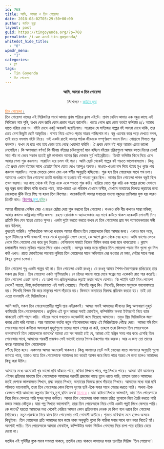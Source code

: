 ```yaml
---
id: 768
title: আমি, আমরা ও তিন গোয়েন্দা
date: 2018-08-02T05:29:50+00:00
author: জাহিদ মুন্না
layout: post
guid: https://tingoyenda.org/?p=768
permalink: /i-we-and-tin-goyenda/
whitedot_hide_title:
  - "0"
wpmdr_menu:
  - "1"
categories:
  - ব্লগ
tags:
  - Tin Goyenda
  - তিন গোয়েন্দা
---
```

<p style="text-align: center;">
  <strong>আমি, আমরা ও তিন গোয়েন্দা</strong>
</p>

<p style="text-align: center;">
  লিখেছেন : <span style="color: #33cccc;"><a style="color: #33cccc;" href="http://fb.com/jahidmunnaofficial">জাহিদ মুন্না</a></span>
</p>

[<span style="color: #ff6600;">তিন গোয়েন্দা</span>।](https://3goyenda.com/)  
তিন গোয়েন্দা নামের এই সিরিজটার সাথে আমার প্রথম পরিচয় ক্লাস এইটে। প্রথম যেদিন আমার এক বন্ধুর কাছে এই সিরিজের নাম শুনি, তখন কেন জানি কোন প্রকার আগ্রহ জাগেনি। ধরতে গেলে প্রায় জোর করেই ভলিউম ৪/২ আমার হাতে ধরিয়ে দেয় ও। বইটা দেখে একটু অবাকই হয়েছিলাম। সচরাচর যে সাইজের গল্পের বই আমরা দেখে থাকি, তার চেয়ে বেশ কিছুটা ছোট আকৃতির। বাসায় নিয়ে এসেও পড়ার আগ্রহ পাচ্ছিলাম না। বন্ধু এতবার করে পড়ে দেখতে বলল, তাই রাতে বসলাম বইটা নিয়ে। ওই একটা রাতই আমার পাঠক জীবনকে সম্পূর্ণরুপে বদলে দিল। গোগ্রাসে গিলতে শুরু করলাম। কখন যে রাত পার হয়ে ভোর হয়ে গেছে খেয়ালই করিনি। ঐ প্রথম কোন বই পড়ে আমার এতো ভালো লেগেছিল। কি অসাধারণ বর্ণনা! কি জীবন্ত বইয়ের চরিত্রগুলো! মনে হচ্ছিল বইয়ের চরিত্রগুলো আমার কতো দিনের চেনা!  
সাত পাঁচ না ভেবে সকাল হতেই ছুট লাগালাম আমার প্রিয় দোকান সূর্য লাইব্রেরীতে। তিনটা ভলিউম কিনে নিয়ে এসে আবার গেলা শুরু করলাম। সারাদিন ধরে চলল বই পড়া। আমি ছোট থেকেই গল্পের বই পড়তে ভালোবাসতাম। কিন্তু এই প্রথম কোন বইয়ের সাথে এতোটা মিশে যেতে দেখে আম্মুও অবাক। নাওয়া-খাওয়া বাদ দিয়ে বইয়ে মুখ গুজে পার করলাম সারাদিন। মনের ভেতরে কেমন যেন এক স্বর্গীয় অনুভুতি হচ্ছিলো। শুরু হল তিন গোয়েন্দার সাথে পথ চলা। আমাদের এখানে তিন গোয়েন্দা ততটা জনপ্রিয় না হওয়ায় বই পাওয়া দুষ্কর ছিল। আমার তিন গোয়েন্দা পাগল বন্ধুই ছিল তখন ভরসা। ওর কাছ থেকে বই নিয়ে একে একে পড়তে শুরু করি। হারিয়ে যেতে শুরু করি এক স্বপ্নের রাজ্যে যেখানে বন্ধু বন্ধুর জন্য জীবন বাজি রাখতে পারে, মায়া-মমতা এর পরিমাপ যেখানে অসীম, যেখানে অন্যায়ের বিরুদ্ধে লড়ায়ের জন্য যেকোনো ঝুঁকি নিতে পিছ পা হয়না তিন কিশোর। কয়েকদিনেই আমার সবচেয়ে ভালো বন্ধুদের তালিকায় যুক্ত হয় আরও তিনটি নাম। <span style="color: #800080;"><a style="color: #800080;" href="https://3goyenda.com/kishor-pasha/">কিশোর</a></span>,[<span style="color: #00ccff;">মুসা</span>](https://3goyenda.com/musa-aman/),<span style="color: #339966;"><a style="color: #339966;" href="https://3goyenda.com/robin-milford/">রবিন</a></span>।

আমার জীবনের পেন্সিল স্কেচ এ রঙের ছোঁয়া দেয়া শুরু করলো তিন গোয়েন্দা। কখনও রকি বীচ কখনও সান্তা মনিকা, আবার কখনও আফ্রিকার গভীর জঙ্গল। রহস্য-রোমাঞ্চ ও অ্যাডভেঞ্চার এর সাথে কাটতে থাকল একেকটি সোনালী দিন। প্রতিটি দিন যেন স্বপ্নের চেয়েও সুন্দর। একটা দুটো করতে করতে কখন যে তিন গোয়েন্দার প্রায় সব অ্যাডভেঞ্চারের সঙ্গী হয়ে উঠলাম,  
বুঝতেই পারিনি। সৃষ্টিকর্তাকে অসংখ্য ধন্যবাদ আমার জীবনে তিন গোয়েন্দাকে নিয়ে আসার জন্য। এখনও মনে পড়ে, স্কুলে টিফিনের ঘণ্টা বাজলেই সবার মাঝে হুড়োহুড়ি লেগে যেতো, কে আগে ক্লাস থেকে বের হবে। আমি ব্যাগের ভেতর থেকে তিন গোয়েন্দা বের করে ডুব দিতাম। বেশিরভাগ সময়ই নিজের টিফিন করার কথা মনে থাকতোনা । ক্লাসে চলাকালীন সময়ে লুকিয়ে পড়তে গিয়ে ধরাও খেয়েছি। আম্মুর বকার ভয়ে লুকিয়ে তিন গোয়েন্দা পড়ার দিন গুলো খুব মিস করি এখন। রাতে মোবাইলের আলোয় লুকিয়ে তিন গোয়েন্দার সাথে অভিযানে বের হওয়ার যে মজা, সেটার সাথে অন্য কিছুর তুলনা চলেনা।

তিন গোয়েন্দা শুধু একটা গল্পের বই না। তিন গোয়েন্দা একটা রংধনু। যে রংধনু আমার শৈশব-কৈশোরকে রাঙিয়েছে তার সকল রঙ দিয়ে। তিন গোয়েন্দা একটা পূর্ণিমারচাঁদ। যে চাঁদের আলো গায়ে মেখে স্বপ্নের মত একেকটা রাত পার করেছি। তিন গোয়েন্দা একটা আশা। যে আশা শত প্রতিকূলতায়ও লড়াই করার সাহস যোগায়। কি পাইনি আমি তিন গোয়েন্দা থেকে? সততা, নিষ্ঠা,কর্তব্যপরায়ণতা এই সবই পেয়েছে। শিখেছি বন্ধুত্ব কি। শিখেছি, কিভাবে মানুষকে ভালোবাসতে হয়। শিখেছি বিপদে কি করে মানুষের পাশে দাঁড়াতে হয়। কিভাবে অন্যায়ের বিরুদ্ধে প্রতিবাদ করতে হয়। তাই তো এতো ভালবাসি এই সিরিজটাকে।

আমি জানি, সকল তিন গোয়েন্দাপ্রেমীর গল্পটা প্রায় এইরকমই। আমরা সবাই আমাদের জীবনের কিছু অসাধারণ মুহূর্ত কাটিয়েছি তিন গোয়েন্দারসাথে। প্রযুক্তির এই যুগে আমরা সবাই মোবাইল, কম্পিউটার অথবা ইন্টারনেট নিয়ে ব্যাস্ত থাকতেই বেশি পছন্দ করি। বইয়ের সাথে সখ্যতাও অনেকটাই কমে গিয়েছে আমাদের। তবুও প্রিয় সিরিজটাকে স্মরণ করার চেষ্টা করি আমরা। আর আমাদের কর্তব্য নতুন বইপোকাদের কাছে এই সিরিজটাকে পৌঁছে দেয়া। আমরা যদি তিন গোয়েন্দার সাথে কাটানো অসাধারণ মুহূর্তগুলো তাদের সাথে শেয়ার না করি, তাহলে তারা কিভাবে তিন গোয়েন্দাকে ভালবাসবে? তিন গোয়েন্দাকে জানবে? আমরা তো সব সময়ই চাই যে, আমরা যেই স্বপ্নিল সময় পার করে এসেছি তিন গোয়েন্দার সাথে, আমাদের পরবর্তী প্রজন্মও সেই ভাবেই তাদের শৈশব-কৈশোর পার করুক। আর এ জন্য তো তাদের কাছে আমাদের তিন গোয়েন্দাকে  
পৌঁছে দিতে হবে। একসময় আমরা অনেকেই থাকবনা। কিন্তু আমাদের ছোট ভাই বোনেরা যাতে আমাদের অনুভূতি গুলো জানতে পারে, তারাও যাতে তিন গোয়েন্দাকে আমাদের মত করেই আপন করে নিতে পারে অন্তত সে জন্য হলেও আমাদের কিছু করা উচিৎ।

আমাদের মধ্যে অনেকেই খুব ভালো ছবি আঁকতে পারে, কবিতা লিখতে পারে, গল্প লিখতে পারে। আমরা যদি আমাদের এইসব প্রতিভার মাধ্যমে তিন গোয়েন্দাকে আমাদের পরবর্তী প্রজন্মের কাছে তুলে ধরতে পারি, তাহলে তারাও আমাদের মতই দেশকে ভালবাসতে শিখবে, শ্রদ্ধা করতে শিখবে, অন্যায়ের বিরুদ্ধে রুখে দাঁড়াতে শিখবে। আমাদের মধ্যে যারা ছবি আঁকতে ভালোবাসি, তারা তিন গোয়েন্দার কোন বিশেষ দৃশের ছবি এঁকে সবার সাথে শেয়ার করতে পারি। অথবা এঁকে ফেলতে পারি আমাদের কল্পনার কিশোর,মুসা,রবিন অথবা <span style="color: #ff99cc;"><a style="color: #ff99cc;" href="https://3goyenda.com/georgina-parker/">জিনাকে</a></span>। যারা কবিতা লিখতে ভালবাসি, তারা তিন গোয়েন্দাকে নিয়ে লিখে ফেলতে পারি সুন্দর সুন্দর কবিতা। আবার তিন গোয়েন্দায় থাকা মজার চরিত্র গুলোকে নিয়ে তৈরি করতে পারি মজার মজার কৌতুক। যারা গল্প লিখতে ভালোবাসি, তারা তিন গোয়েন্দাকে নিয়ে গোটা একটা গল্পই লিখে ফেলতে পারি। কে জানে? হয়তো আমাদের মধ্য থেকেই বেরিয়ে আসবে কোন প্রতিভাবান লেখক যে কিনা হাল ধরবে তিন গোয়েন্দা সিরিজের। নতুন প্রজন্মকে নিয়ে যাবে তিন গোয়েন্দার সেই সোনালী অতীতে। শুনতে অবিশ্বাস্য মনে হলেও অসম্ভব কিছুইনা। তিন গোয়েন্দার প্রতি আমাদের মনে জমে থাকা অনুভূতি গুলো কি পারিনা সবার সাথে ভাগ করে নিতে? হ্যাঁ। অবশ্যই পারি। তিন গোয়েন্দাকে আমারা মোবাইল, কম্পিউটার অথবা ভিডিও গেমসের নিচে চাপা পরে হারিয়ে যেতে দেবো না।

যতদিন এই পৃথিবীর বুকে মানব সভ্যতা থাকবে, ততদিন বেচে থাকবে আমাদের সবার প্রানপ্রিয় সিরিজ &#8216;তিন গোয়েন্দা&#8217;।